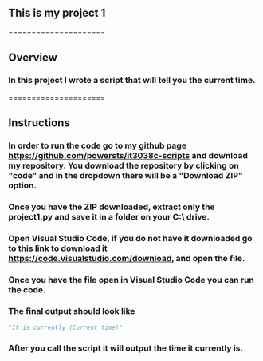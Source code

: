 ## This is my project 1

=====================

## Overview

### In this project I wrote a script that will tell you the current time.

=====================

## Instructions

### In order to run the code go to my github page https://github.com/powersts/it3038c-scripts and download my repository. You download the repository by clicking on "code" and in the dropdown there will be a "Download ZIP" option.

### Once you have the ZIP downloaded, extract only the project1.py and save it in a folder on your C:\ drive.

### Open Visual Studio Code, if you do not have it downloaded go to this link to download it https://code.visualstudio.com/download, and open the file.

### Once you have the file open in Visual Studio Code you can run the code.

### The final output should look like
```python
"It is currently (Current time)"
```
### After you call the script it will output the time it currently is.
